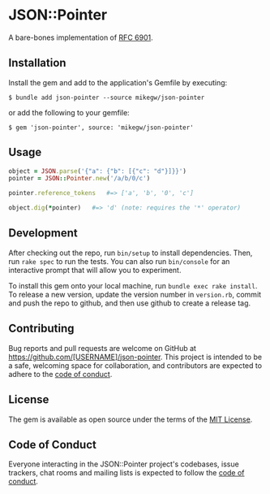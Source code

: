# JSON::Pointer

A bare-bones implementation of [RFC 6901](https://datatracker.ietf.org/doc/html/rfc6901).

## Installation

Install the gem and add to the application's Gemfile by executing:

    $ bundle add json-pointer --source mikegw/json-pointer

or add the following to your gemfile:

    $ gem 'json-pointer', source: 'mikegw/json-pointer'

## Usage

```ruby
object = JSON.parse('{"a": {"b": [{"c": "d"}]}}')
pointer = JSON::Pointer.new('/a/b/0/c')

pointer.reference_tokens   #=> ['a', 'b', '0', 'c']

object.dig(*pointer)   #=> 'd' (note: requires the '*' operator)
```

## Development

After checking out the repo, run `bin/setup` to install dependencies. Then, run `rake spec` to run the tests. You can also run `bin/console` for an interactive prompt that will allow you to experiment.

To install this gem onto your local machine, run `bundle exec rake install`. To release a new version, update the version number in `version.rb`, commit and push the repo to github, and then use github to create a release tag.

## Contributing

Bug reports and pull requests are welcome on GitHub at https://github.com/[USERNAME]/json-pointer. This project is intended to be a safe, welcoming space for collaboration, and contributors are expected to adhere to the [code of conduct](https://github.com/[USERNAME]/json-pointer/blob/main/CODE_OF_CONDUCT.md).

## License

The gem is available as open source under the terms of the [MIT License](https://opensource.org/licenses/MIT).

## Code of Conduct

Everyone interacting in the JSON::Pointer project's codebases, issue trackers, chat rooms and mailing lists is expected to follow the [code of conduct](https://github.com/[USERNAME]/json-pointer/blob/main/CODE_OF_CONDUCT.md).
